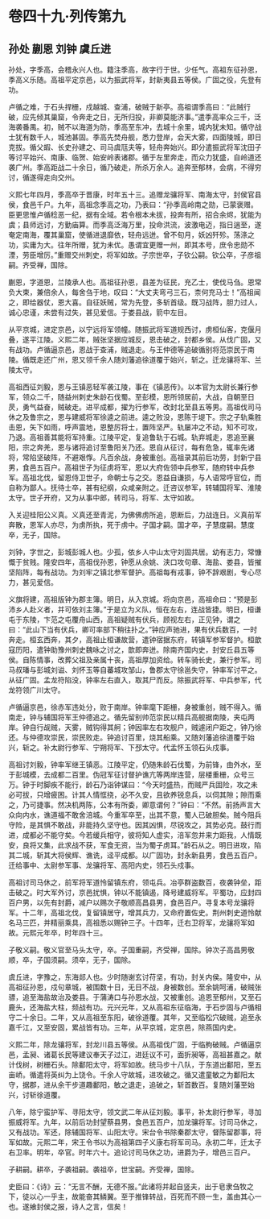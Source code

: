 # 卷四十九·列传第九

## 孙处 蒯恩 刘钟 虞丘进

孙处，字季高，会稽永兴人也。籍注季高，故字行于世。少任气。高祖东征孙恩，季高义乐随。高祖平定京邑，以为振武将军，封新夷县五等侯。广固之役，先登有功。

卢循之难，于石头捍栅，戍越城、查浦，破贼于新亭。高祖谓季高曰：“此贼行破，应先倾其巢窟，令奔走之日，无所归投，非卿莫能济事。”遣季高率众三千，泛海袭番禺。初，贼不以海道为防，季高至东冲，去城十余里，城内犹未知。循守战士犹有数千人，城池甚固。季高先焚舟舰，悉力登岸，会天大雾，四面陵城，即日克拔。循父嘏、长史孙建之、司马虞尫夫等，轻舟奔始兴。即分遣振武将军沈田子等讨平始兴、南康、临贺、始安岭表诸郡。循于左里奔走，而众力犹盛，自岭道还袭广州。季高距战二十余日，循乃破走，所杀万余人。追奔至郁林，会病，不得穷讨，循遂得走向交州。

义熙七年四月，季高卒于晋康，时年五十三。追赠龙骧将军、南海太守，封侯官县侯，食邑千户。九年，高祖念季高之功，乃表曰：“孙季高岭南之勋，已蒙褒赠。臣更思惟卢循稔恶一纪，据有全域。若令根本未拔，投奔有所，招合余烬，犹能为虞；县师远讨，方勤庙算。而季高泛海万里，投命洪流，波激电迈，指日遄至，遂奄定南海，覆其巢窟，使循进退靡依，轻舟远迸。曾不旬月，妖凶歼殄。荡涤之功，实庸为大。往年所赠，犹为未优。愚谓宜更赠一州，即其本号，庶令忠勋不湮，劳臣增厉。”重赠交州刺史，将军如故。子宗世卒，子钦公嗣。钦公卒，子彦祖嗣。齐受禅，国除。

蒯恩，字道恩，兰陵承人也。高祖征孙恩，县差为征民，充乙士，使伐马刍。恩常负大束，兼倍余人，每舍刍于地，叹曰：“大丈夫弯弓三石，柰何充马士！”高祖闻之，即给器仗，恩大喜。自征妖贼，常为先登，多斩首级。既习战阵，胆力过人，诚心忠谨，未尝有过失，甚见爱信。于娄县战，箭中左目。

从平京城，进定京邑，以宁远将军领幢。随振武将军道规西讨，虏桓仙客，克偃月叠，遂平江陵。义熙二年，贼张坚据应城反，恩击破之，封都乡侯。从伐广固，又有战功。卢循逼京邑，恩战于查浦，贼退走。与王仲德等追破循别将范崇民于南陵。循既走还广州，恩又领千余人随刘藩追徐道覆于始兴，斩之。迁龙骧将军、兰陵太守。

高祖西征刘毅，恩与王镇恶轻军袭江陵，事在《镇恶传》。以本官为太尉长兼行参军，领众二千，随益州刺史朱龄石伐蜀。至彭模，恩所领居前，大战，自朝至日昃，勇气益奋，贼破走。进平成都，擢为行参军，改封北至县五等男。高祖伐司马休之及鲁宗之，恩与建威将军徐逵之前进。逵之败没，恩陈于堤下。宗之子轨乘胜击恩，矢下如雨，呼声震地，恩整厉将士，置阵坚严。轨屡冲之不动，知不可攻，乃退。高祖善其能将军持重。江陵平定，复追鲁轨于石城。轨弃城走，恩追至襄阳，宗之奔羌，恩与诸将追讨至鲁阳关乃还。恩自从征讨，每有危急，辄率先诸将，常陷坚破阵，不避艰惸。凡百余战，身被重创。高祖录其前后功劳，封新宁县男，食邑五百户。高祖世子为征虏将军，恩以大府佐领中兵参军，随府转中兵参军。高祖北伐，留恩侍卫世子，命朝士与之交。恩益自谦损，与人语常呼官位，而自称为鄙人。抚待士卒，甚有纪纲，众咸亲附之。迁咨议参军，转辅国将军、淮陵太守。世子开府，又为从事中郎，转司马，将军、太守如故。

入关迎桂阳公义真。义真还至青泥，为佛佛虏所追，恩断后，力战连日。义真前军奔散，恩军人亦尽，为虏所执，死于虏中。子国才嗣。国才卒，子慧度嗣。慧度卒，无子，国除。

刘钟，字世之，彭城彭城人也。少孤，依乡人中山太守刘固共居。幼有志力，常慷慨于贫贱。隆安四年，高祖伐孙恩，钟愿从余姚、浃口攻句章、海盐、娄县，皆摧坚陷阵，每有战功。为刘牢之镇北参军督护。高祖每有戎事，钟不辞艰剧，专心尽力，甚见爱信。

义旗将建，高祖版钟为郡主簿。明日，从入京城。将向京邑，高祖命曰：“预是彭沛乡人赴义者，并可依刘主簿。”于是立为义队，恒在左右，连战皆捷。明日，桓谦屯于东陵，卞范之屯覆舟山西，高祖疑贼有伏兵，顾视左右，正见钟，谓之曰：“此山下当有伏兵，卿可率部下稍往扑之。”钟应声驰进，果有伏兵数百，一时奔走。桓玄西奔，其夕，高祖止桓谦故营，遣钟宿据东府，转镇军参军督护。桓歆寇历阳，遣钟助豫州刺史魏咏之讨之，歆即奔迸。除南齐国内史，封安丘县五等侯。自陈情事，改葬父祖及亲属十丧，高祖厚加资给。转车骑长史，兼行参军。司马叔璠与彭城刘谥、刘怀玉等自蕃城攻邹山，鲁郡太守徐邕失守，钟率军讨平之。从征广固。孟龙符陷没，钟率左右直入，取其尸而反。除振武将军、中兵参军，代龙符领广川太守。

卢循逼京邑，徐赤军违处分，败于南岸。钟率麾下距栅，身被重创，贼不得入。循南走，钟与辅国将军王仲德追之。循先留别帅范崇民以精兵高舰据南陵，夹屯两岸。钟自行觇贼，天雾，贼钩得其舸；钟因率左右攻舰户，贼遽闭户距之，钟乃徐还。与仲德攻崇民，崇民败走。钟追讨百里，烧其船乘。又随刘藩追徐道覆于始兴，斩之。补太尉行参军、宁朔将军、下邳太守。代孟怀玉领石头戍事。

高祖讨刘毅，钟率军继王镇恶。江陵平定，仍随朱龄石伐蜀，为前锋，由外水，至于彭城模，去成都二百里。伪冠军征讨督护谯亢等两岸连营，层楼重栅，众号三万。钟于时脚疾不能行，龄石乃诣钟谋曰：“今天时盛热，而贼严兵固险，攻之未必可拔，只增疲困。计其人情恇挠，必不久安，且欲养锐息兵，以伺其隙；隙而乘之，乃可捷事。然决机两陈，公本有所委，卿意谓何？”钟曰：“不然。前扬声言大众向内水，谯道福不敢舍涪城。今重军卒至，出其不意，蜀人已破胆矣。贼今阻兵守险，是其惧不敢战，非能持久坚守也。因其凶惧，尽锐攻之，其势必克。鼓行而进，成都必不能守矣。今若缓兵相守，彼将知人虚实，涪军忽并来力距我，人情既安，良将又集，此求战不获，军食无资，当为蜀子虏耳。”龄石从之。明日进攻，陷其二城，斩其大将侯辉、谯诜，迳平成都。以广固功，封永新县男，食邑五百户。迁给事中、太尉参军事、龙骧将军、高阳内史，领石头戍事。

高祖讨司马休之，前军将军道怜留镇东府，领屯兵。冶亭群盗数百，夜袭钟垒，距击破之。时大军外讨，京邑扰惧，钟以不能镇遏，降号建威将军。平蜀功，应封四百户男，以先有封爵，减户以赐次子敬顺高昌县男，食邑百户。寻复本号龙骧将军。十二年，高祖北伐，复留镇居守，增其兵力，又命府置佐史。荆州刺史道怜献名马三匹，并精丽乘具，高祖悉以赐钟三子。十四年，迁右卫将军，龙骧将军如故。元熙元年卒，时年四十三。

子敬义嗣。敬义官至马头太守，卒。子国重嗣，齐受禅，国除。钟次子高昌男敬顺，卒，子国须嗣。须卒，无子，国除。

虞丘进，字豫之，东海郯人也。少时随谢玄讨苻坚，有功，封关内侯。隆安中，从高祖征孙恩，戍句章城，被围数十日，无日不战，身被数创。至余姚呵浦，破贼张骠，追至海盐故治及娄县。于蒲涛口与孙恩水战，又被重创。追恩至郁州，又至石鹿头，还海盐大柱，频战有功。元兴元年，又从高祖东征临海，于石步固与卢循相守二十余日。二年，又从高祖至东阳，破徐道覆。其年，又至临松穴破贼，追至永嘉千江，又至安固，累战皆有功。三年，从平京城，定京邑，除燕国内史。

义熙二年，除龙骧将军，封龙川县五等侯。从高祖伐广固，于临朐破贼。卢循逼京邑，孟昶、诸葛长民等建议奉天子过江，进廷议不可，面折昶等，高祖甚嘉之。献计伐树，树栅石头。除鄱阳太守，将军如故。统马步十八队，于东道出鄱阳，至五亩峤。循遣将英纠为上饶令。千余人守故城，进攻破之。循又遣童敏之为鄱阳太守，据郡，进从余干步道趣鄱阳，敏之退走，追破之，斩首数百。复随刘藩至始兴，讨斩徐道覆。

八年，除宁蛮护军、寻阳太守，领文武二年从征刘毅。事平，补太尉行参军，寻加振威将军。九年，以前后功封望蔡县男，食邑五百户，加龙骧将军。讨司马休之，又有战功。军还，除辅国将军、山阳太守。宋台令书除秦郡太守，督陈留郡事，将军如故。元熙二年，宋王令书以为高祖第四子义康右将军司马。永初二年，迁太子右卫率。明年，卒官。时年六十。追论讨司马休之功，进爵为子，增邑三百户。

子耕嗣。耕卒，子袭祖嗣。袭祖卒，世宝嗣。齐受禅，国除。

史臣曰：《诗》云：“无言不酬，无德不报。”此诸将并起自竖夫，出于皂隶刍牧之下，徒以心一乎主，故能奋其鳞翼。至于推锋转战，百死而不顾一生，盖由其心一也。遂飨封侯之报，诗人之言，信矣！

